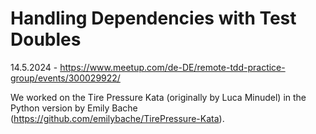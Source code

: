 # Handling Dependencies with Test Doubles
14.5.2024 - https://www.meetup.com/de-DE/remote-tdd-practice-group/events/300029922/

We worked on the Tire Pressure Kata (originally by Luca Minudel) in the Python version by Emily Bache (https://github.com/emilybache/TirePressure-Kata).